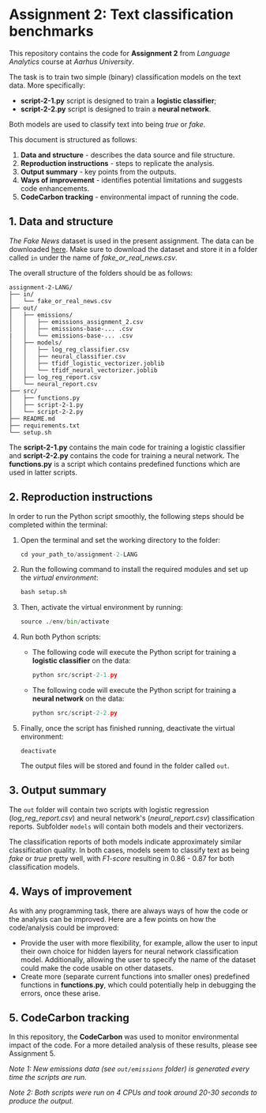 # Assignment 2: Text classification benchmarks

This repository contains the code for **Assignment 2** from *Language Analytics* course at *Aarhus University*.

The task is to train two simple (binary) classification models on the text data.
More specifically:
- **script-2-1.py** script is designed to train a **logistic classifier**;
- **script-2-2.py** script is designed to train a **neural network**.

Both models are used to classify text into being *true* or *fake*.

This document is structured as follows:

1. **Data and structure** - describes the data source and file structure.
2. **Reproduction instructions** - steps to replicate the analysis.
3. **Output summary** - key points from the outputs.
4. **Ways of improvement** - identifies potential limitations and suggests code enhancements.
5. **CodeCarbon tracking** - environmental impact of running the code.

## 1. Data and structure

*The Fake News* dataset is used in the present assignment. The data can be downloaded [here](https://www.kaggle.com/datasets/jillanisofttech/fake-or-real-news). Make sure to download the dataset and store it in a folder called ```in``` under the name of *fake_or_real_news.csv*.

The overall structure of the folders should be as follows:

```
assignment-2-LANG/
├── in/
│   └── fake_or_real_news.csv
├── out/
│   ├── emissions/
│   │   ├── emissions_assignment_2.csv
│   │   ├── emissions-base-... .csv
|   │   └── emissions-base-... .csv
│   ├── models/
│   │   ├── log_reg_classifier.csv
│   │   ├── neural_classifier.csv
│   │   ├── tfidf_logistic_vectorizer.joblib
│   │   └── tfidf_neural_vectorizer.joblib
│   ├── log_reg_report.csv
│   └── neural_report.csv
├── src/
│   ├── functions.py
│   ├── script-2-1.py
│   └── script-2-2.py
├── README.md
├── requirements.txt
└── setup.sh
```
The **script-2-1.py** contains the main code for training a logistic classifier and **script-2-2.py** contains the code for training a neural network. The **functions.py** is a script which contains predefined functions which are used in latter scripts.

## 2. Reproduction instructions

In order to run the Python script smoothly, the following steps should be completed within the terminal:

1. Open the terminal and set the working directory to the folder:

    ```python
    cd your_path_to/assignment-2-LANG
    ```
2. Run the following command to install the required modules and set up the *virtual environment*:

    ```python
    bash setup.sh
    ```
3. Then, activate the virtual environment by running:

    ```python
    source ./env/bin/activate
    ```

4. Run both Python scripts:

    - The following code will execute the Python script for training a **logistic classifier** on the data:
 
        ```python
        python src/script-2-1.py
        ```

    - The following code will execute the Python script for training a **neural network** on the data:


        ```python
        python src/script-2-2.py
        ```

5. Finally, once the script has finished running, deactivate the virtual environment: 

    ```
    deactivate
    ```
    The output files will be stored and found in the folder called ```out```.

## 3. Output summary

The ```out``` folder will contain two scripts with logistic regression (*log_reg_report.csv*) and neural network's (*neural_report.csv*) classification reports. Subfolder ```models``` will contain both models and their vectorizers.

The classification reports of both models indicate approximately similar classification quality. In both cases, models seem to classify text as being *fake* or *true* pretty well, with *F1-score* resulting in 0.86 - 0.87 for both classification models.


## 4. Ways of improvement

As with any programming task, there are always ways of how the code or the analysis can be improved. Here are a few points on how the code/analysis could be improved:

- Provide the user with more flexibility, for example, allow the user to input their own choice for hidden layers for neural network classification model. Additionally, allowing the user to specify the name of the dataset could make the code usable on other datasets. 
- Create more (separate current functions into smaller ones) predefined functions in **functions.py**, which could potentially help in debugging the errors, once these arise.


## 5. CodeCarbon tracking

In this repository, the **CodeCarbon** was used to monitor environmental impact of the code.
For a more detailed analysis of these results, please see Assignment 5.

*Note 1: New emissions data (see ```out/emissions``` folder) is generated every time the scripts are run.*

*Note 2: Both scripts were run on 4 CPUs and took around 20-30 seconds to produce the output.*

